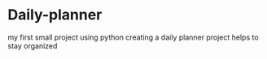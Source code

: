 # Daily-planner
my first small project using python
creating a daily planner project helps to stay organized

